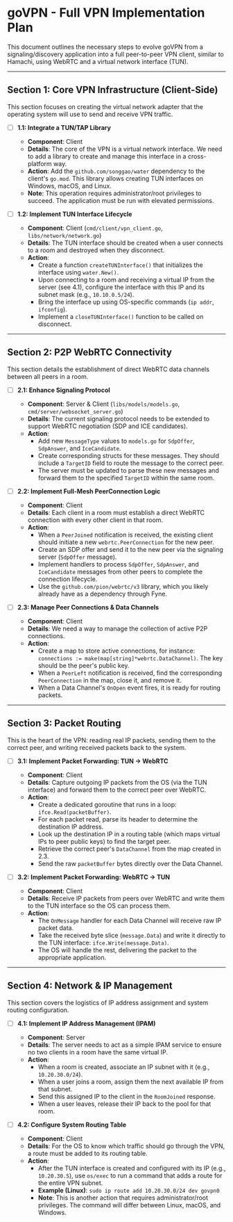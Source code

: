 # goVPN - Full VPN Implementation Plan

This document outlines the necessary steps to evolve goVPN from a signaling/discovery application into a full peer-to-peer VPN client, similar to Hamachi, using WebRTC and a virtual network interface (TUN).

---

## Section 1: Core VPN Infrastructure (Client-Side)

This section focuses on creating the virtual network adapter that the operating system will use to send and receive VPN traffic.

- [ ] **1.1: Integrate a TUN/TAP Library**
    - **Component**: Client
    - **Details**: The core of the VPN is a virtual network interface. We need to add a library to create and manage this interface in a cross-platform way.
    - **Action**: Add the `github.com/songgao/water` dependency to the client's `go.mod`. This library allows creating TUN interfaces on Windows, macOS, and Linux.
    - **Note**: This operation requires administrator/root privileges to succeed. The application must be run with elevated permissions.

- [ ] **1.2: Implement TUN Interface Lifecycle**
    - **Component**: Client (`cmd/client/vpn_client.go`, `libs/network/network.go`)
    - **Details**: The TUN interface should be created when a user connects to a room and destroyed when they disconnect.
    - **Action**:
        - Create a function `createTUNInterface()` that initializes the interface using `water.New()`.
        - Upon connecting to a room and receiving a virtual IP from the server (see 4.1), configure the interface with this IP and its subnet mask (e.g., `10.10.0.5/24`).
        - Bring the interface up using OS-specific commands (`ip addr`, `ifconfig`).
        - Implement a `closeTUNInterface()` function to be called on disconnect.

---

## Section 2: P2P WebRTC Connectivity

This section details the establishment of direct WebRTC data channels between all peers in a room.

- [ ] **2.1: Enhance Signaling Protocol**
    - **Component**: Server & Client (`libs/models/models.go`, `cmd/server/websocket_server.go`)
    - **Details**: The current signaling protocol needs to be extended to support WebRTC negotiation (SDP and ICE candidates).
    - **Action**:
        - Add new `MessageType` values to `models.go` for `SdpOffer`, `SdpAnswer`, and `IceCandidate`.
        - Create corresponding structs for these messages. They should include a `TargetID` field to route the message to the correct peer.
        - The server must be updated to parse these new messages and forward them to the specified `TargetID` within the same room.

- [ ] **2.2: Implement Full-Mesh PeerConnection Logic**
    - **Component**: Client
    - **Details**: Each client in a room must establish a direct WebRTC connection with every other client in that room.
    - **Action**:
        - When a `PeerJoined` notification is received, the existing client should initiate a new `webrtc.PeerConnection` for the new peer.
        - Create an SDP offer and send it to the new peer via the signaling server (`SdpOffer` message).
        - Implement handlers to process `SdpOffer`, `SdpAnswer`, and `IceCandidate` messages from other peers to complete the connection lifecycle.
        - Use the `github.com/pion/webrtc/v3` library, which you likely already have as a dependency through Fyne.

- [ ] **2.3: Manage Peer Connections & Data Channels**
    - **Component**: Client
    - **Details**: We need a way to manage the collection of active P2P connections.
    - **Action**:
        - Create a map to store active connections, for instance: `connections := make(map[string]*webrtc.DataChannel)`. The key should be the peer's public key.
        - When a `PeerLeft` notification is received, find the corresponding `PeerConnection` in the map, close it, and remove it.
        - When a Data Channel's `OnOpen` event fires, it is ready for routing packets.

---

## Section 3: Packet Routing

This is the heart of the VPN: reading real IP packets, sending them to the correct peer, and writing received packets back to the system.

- [ ] **3.1: Implement Packet Forwarding: TUN -> WebRTC**
    - **Component**: Client
    - **Details**: Capture outgoing IP packets from the OS (via the TUN interface) and forward them to the correct peer over WebRTC.
    - **Action**:
        - Create a dedicated goroutine that runs in a loop: `ifce.Read(packetBuffer)`.
        - For each packet read, parse its header to determine the destination IP address.
        - Look up the destination IP in a routing table (which maps virtual IPs to peer public keys) to find the target peer.
        - Retrieve the correct peer's `DataChannel` from the map created in 2.3.
        - Send the raw `packetBuffer` bytes directly over the Data Channel.

- [ ] **3.2: Implement Packet Forwarding: WebRTC -> TUN**
    - **Component**: Client
    - **Details**: Receive IP packets from peers over WebRTC and write them to the TUN interface so the OS can process them.
    - **Action**:
        - The `OnMessage` handler for each Data Channel will receive raw IP packet data.
        - Take the received byte slice (`message.Data`) and write it directly to the TUN interface: `ifce.Write(message.Data)`.
        - The OS will handle the rest, delivering the packet to the appropriate application.

---

## Section 4: Network & IP Management

This section covers the logistics of IP address assignment and system routing configuration.

- [ ] **4.1: Implement IP Address Management (IPAM)**
    - **Component**: Server
    - **Details**: The server needs to act as a simple IPAM service to ensure no two clients in a room have the same virtual IP.
    - **Action**:
        - When a room is created, associate an IP subnet with it (e.g., `10.20.30.0/24`).
        - When a user joins a room, assign them the next available IP from that subnet.
        - Send this assigned IP to the client in the `RoomJoined` response.
        - When a user leaves, release their IP back to the pool for that room.

- [ ] **4.2: Configure System Routing Table**
    - **Component**: Client
    - **Details**: For the OS to know which traffic should go through the VPN, a route must be added to its routing table.
    - **Action**:
        - After the TUN interface is created and configured with its IP (e.g., `10.20.30.5`), use `os/exec` to run a command that adds a route for the entire VPN subnet.
        - **Example (Linux)**: `sudo ip route add 10.20.30.0/24 dev govpn0`
        - **Note**: This is another action that requires administrator/root privileges. The command will differ between Linux, macOS, and Windows.

